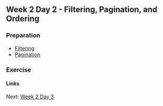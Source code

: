 ## Week 2 Day 2 - Filtering, Pagination, and Ordering

### Preparation
- [Filtering](http://www.django-rest-framework.org/api-guide/filtering/)
- [Pagination](http://www.django-rest-framework.org/api-guide/pagination/)

### Exercise

#### Links
Next: [Week 2 Day 3](W2D3.md)